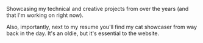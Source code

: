 Showcasing my technical and creative projects from over the years (and that I'm working on right now).

Also, importantly, next to my resume you'll find my cat showcaser from way back in the day. It's an oldie, but it's essential to the website.
